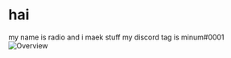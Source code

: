 # hai

my name is radio and i maek stuff
my discord tag is minum#0001
![Overview](https://github-readme-stats.vercel.app/api?username=catdotcom&include_all_commits=true&count_private=true&title_color=FFFFFF&text_color=FFFFFF&bg_color=20,000000,000000,000000,000000)
